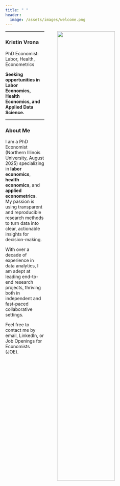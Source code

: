 ```yaml
---
title: " "
header: 
  image: /assets/images/welcome.png
---
```



<img src="https://github.com/kristin-vrona/Vrona-Profile/blob/master/assets/images/VronaKNIU2.jpg?raw=true" width="60%" hspace="40pt" align="right">

---

### Kristin Vrona

PhD Economist: Labor, Health, Econometrics

**Seeking opportunities in Labor Economics, Health Economics, and Applied Data Science.**

---

### About Me

I am a PhD Economist (Northern Illinois University, August 2025) specializing in **labor economics**, **health economics**, and **applied econometrics**. My passion is using transparent and reproducible research methods to turn data into clear, actionable insights for decision-making.

With over a decade of experience in data analytics, I am adept at leading end-to-end research projects, thriving both in independent and fast-paced collaborative settings.



Feel free to contact me by email, LinkedIn, or Job Openings for Economists (JOE). 







